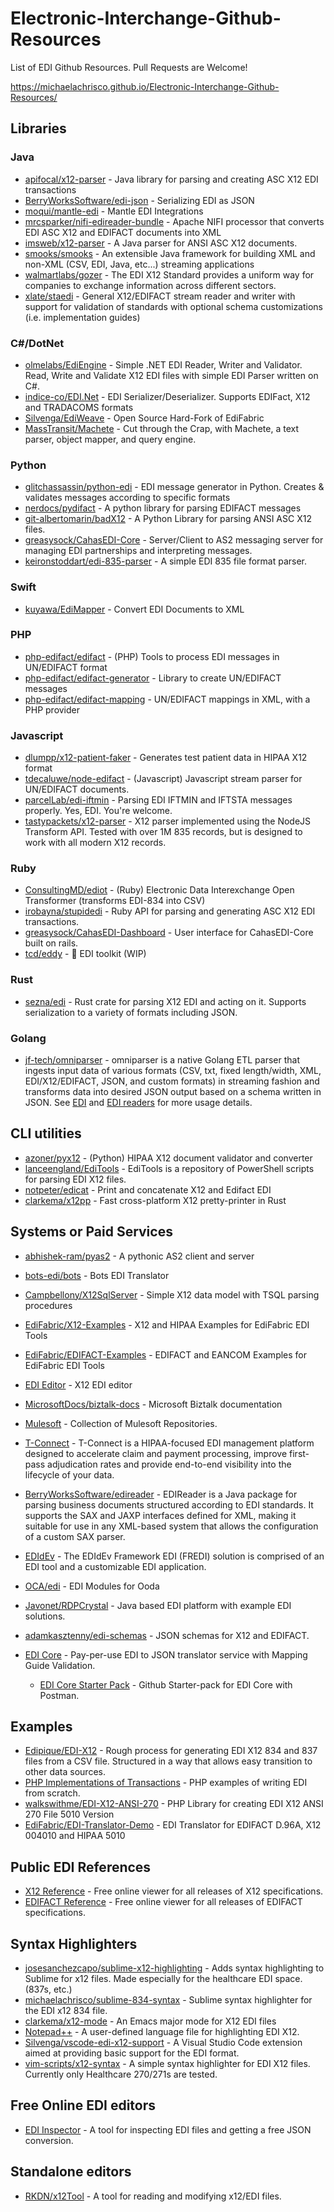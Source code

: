 # Electronic-Interchange-Github-Resources
List of EDI Github Resources. Pull Requests are Welcome!

https://michaelachrisco.github.io/Electronic-Interchange-Github-Resources/

## Libraries

### Java
- [apifocal/x12-parser](https://github.com/apifocal/x12-parser) - Java library for parsing and creating ASC X12 EDI transactions
- [BerryWorksSoftware/edi-json](https://github.com/BerryWorksSoftware/edi-json) - Serializing EDI as JSON
- [moqui/mantle-edi](https://github.com/moqui/mantle-edi) - Mantle EDI Integrations
- [mrcsparker/nifi-edireader-bundle](https://github.com/mrcsparker/nifi-edireader-bundle) - Apache NIFI processor that converts EDI ASC X12 and EDIFACT documents into XML
- [imsweb/x12-parser](https://github.com/imsweb/x12-parser) - A Java parser for ANSI ASC X12 documents.
- [smooks/smooks](https://github.com/smooks/smooks) - An extensible Java framework for building XML and non-XML (CSV, EDI, Java, etc...) streaming applications 
- [walmartlabs/gozer](https://github.com/walmartlabs/gozer) - The EDI X12 Standard provides a uniform way for companies to exchange information across different sectors.
- [xlate/staedi](https://github.com/xlate/staedi) - General X12/EDIFACT stream reader and writer with support for validation of standards with optional schema customizations (i.e. implementation guides)

### C#/DotNet
- [olmelabs/EdiEngine](https://github.com/olmelabs/EdiEngine) - Simple .NET EDI Reader, Writer and Validator. Read, Write and Validate X12 EDI files with simple EDI Parser written on C#. 
- [indice-co/EDI.Net](https://github.com/indice-co/EDI.Net) - EDI Serializer/Deserializer. Supports EDIFact, X12 and TRADACOMS formats
- [Silvenga/EdiWeave](https://github.com/Silvenga/EdiWeave) - Open Source Hard-Fork of EdiFabric
- [MassTransit/Machete](https://github.com/MassTransit/Machete) - Cut through the Crap, with Machete, a text parser, object mapper, and query engine.
### Python
- [glitchassassin/python-edi](https://github.com/glitchassassin/python-edi) - EDI message generator in Python. Creates & validates messages according to specific formats
- [nerdocs/pydifact](https://github.com/nerdocs/pydifact) - A python library for parsing EDIFACT messages
- [git-albertomarin/badX12](https://github.com/git-albertomarin/badX12) - A Python Library for parsing ANSI ASC X12 files.
- [greasysock/CahasEDI-Core](https://github.com/greasysock/CahasEDI-Core) - Server/Client to AS2 messaging server for managing EDI partnerships and interpreting messages. 
- [keironstoddart/edi-835-parser](https://github.com/keironstoddart/edi-835-parser) - A simple EDI 835 file format parser.
### Swift
- [kuyawa/EdiMapper](https://github.com/kuyawa/EdiMapper) - Convert EDI Documents to XML
### PHP
- [php-edifact/edifact](https://github.com/php-edifact/edifact) - (PHP) Tools to process EDI messages in UN/EDIFACT format
- [php-edifact/edifact-generator](https://github.com/php-edifact/edifact-generator) - Library to create UN/EDIFACT messages
- [php-edifact/edifact-mapping](https://github.com/php-edifact/edifact-mapping) - UN/EDIFACT mappings in XML, with a PHP provider
### Javascript
- [dlumpp/x12-patient-faker](https://github.com/dlumpp/x12-patient-faker) - Generates test patient data in HIPAA X12 format
- [tdecaluwe/node-edifact](https://github.com/tdecaluwe/node-edifact) - (Javascript) Javascript stream parser for UN/EDIFACT documents.
- [parcelLab/edi-iftmin](https://github.com/parcelLab/edi-iftmin) - Parsing EDI IFTMIN and IFTSTA messages properly. Yes, EDI. You're welcome.
- [tastypackets/x12-parser](https://github.com/tastypackets/x12-parser) - X12 parser implemented using the NodeJS Transform API. Tested with over 1M 835 records, but is designed to work with all modern X12 records.
### Ruby
- [ConsultingMD/ediot](https://github.com/ConsultingMD/ediot) - (Ruby) Electronic Data Interexchange Open Transformer (transforms EDI-834 into CSV)
- [irobayna/stupidedi](https://github.com/irobayna/stupidedi) - Ruby API for parsing and generating ASC X12 EDI transactions.
- [greasysock/CahasEDI-Dashboard](https://github.com/greasysock/CahasEDI-Dashboard) - User interface for CahasEDI-Core built on rails.
- [tcd/eddy](https://github.com/tcd/eddy) - 🧨 EDI toolkit (WIP)
### Rust
- [sezna/edi](https://github.com/sezna/edi) - Rust crate for parsing X12 EDI and acting on it. Supports serialization to a variety of formats including JSON.

### Golang
- [jf-tech/omniparser](https://github.com/jf-tech/omniparser) - omniparser is a native Golang ETL parser that ingests input data of various
formats (CSV, txt, fixed length/width, XML, EDI/X12/EDIFACT, JSON, and custom formats) in streaming fashion and transforms data into desired
JSON output based on a schema written in JSON. See [EDI](https://github.com/jf-tech/omniparser/blob/master/doc/edi_in_depth.md) and
[EDI readers](https://github.com/jf-tech/omniparser/blob/master/doc/programmability.md#full-edi-reader) for more usage details.

## CLI utilities
- [azoner/pyx12](https://github.com/azoner/pyx12) - (Python) HIPAA X12 document validator and converter
- [lanceengland/EdiTools](https://github.com/lanceengland/EdiTools) - EdiTools is a repository of PowerShell scripts for parsing EDI X12 files.
- [notpeter/edicat](https://github.com/notpeter/edicat) - Print and concatenate X12 and Edifact EDI
- [clarkema/x12pp](https://github.com/clarkema/x12pp) - Fast cross-platform X12 pretty-printer in Rust


## Systems or Paid Services
- [abhishek-ram/pyas2](https://github.com/abhishek-ram/pyas2) - A pythonic AS2 client and server
- [bots-edi/bots](https://github.com/bots-edi) - Bots EDI Translator
- [Campbellony/X12SqlServer](https://github.com/campbellony/x12sqlserver) - Simple X12 data model with TSQL parsing procedures
- [EdiFabric/X12-Examples](https://github.com/EdiFabric/X12-Examples) - X12 and HIPAA Examples for EdiFabric EDI Tools
- [EdiFabric/EDIFACT-Examples](https://github.com/EdiFabric/EDIFACT-Examples) -  EDIFACT and EANCOM Examples for EdiFabric EDI Tools 
- [EDI Editor](https://www.tallan.com/products/t-connect-edi-management/x12-studio-tool-box/) - X12 EDI editor
- [MicrosoftDocs/biztalk-docs](https://github.com/MicrosoftDocs/biztalk-docs) - Microsoft Biztalk documentation
- [Mulesoft](https://github.com/mulesoft) - Collection of Mulesoft Repositories.
- [T-Connect](https://www.tallan.com/products/t-connect-edi-management/t-connect-edi-management-suite/) - T-Connect is a HIPAA-focused EDI management platform designed to accelerate claim and payment processing, improve first-pass adjudication rates and provide end-to-end visibility into the lifecycle of your data.
- [BerryWorksSoftware/edireader](https://github.com/BerryWorksSoftware/edireader) - EDIReader is a Java package for parsing business documents structured according to EDI standards. It supports the SAX and JAXP interfaces defined for XML, making it suitable for use in any XML-based system that allows the configuration of a custom SAX parser.
- [EDIdEv](https://www.edidev.com) - The EDIdEv Framework EDI (FREDI) solution is comprised of an EDI tool and a customizable EDI application. 

- [OCA/edi](https://github.com/OCA/edi) - EDI Modules for Ooda
- [Javonet/RDPCrystal](https://github.com/Javonet/RDPCrystal) - Java based EDI platform with example EDI solutions.
- [adamkasztenny/edi-schemas](https://github.com/adamkasztenny/edi-schemas) - JSON schemas for X12 and EDIFACT.

- [EDI Core](https://www.stedi.com/products/edi-core) - Pay-per-use EDI to JSON translator service with Mapping Guide Validation. 
    - [EDI Core Starter Pack](https://github.com/Stedi/api-starter-pack) - Github Starter-pack for EDI Core with Postman.

## Examples
- [Edipique/EDI-X12](https://github.com/dipique/EDI-X12) - Rough process for generating EDI X12 834 and 837 files from a CSV file. Structured in a way that allows easy transition to other data sources.
- [PHP Implementations of Transactions](https://github.com/stephenmccready/X12) - PHP examples of writing EDI from scratch.
- [walkswithme/EDI-X12-ANSI-270](https://github.com/walkswithme/EDI-X12-ANSI-270) - PHP Library for creating EDI X12 ANSI 270 File 5010 Version
- [EdiFabric/EDI-Translator-Demo](https://github.com/EdiFabric/EDI-Translator-Demo) - EDI Translator for EDIFACT D.96A, X12 004010 and HIPAA 5010

## Public EDI References
- [X12 Reference](https://www.stedi.com/edi/x12) - Free online viewer for all releases of X12 specifications.
- [EDIFACT Reference](https://www.stedi.com/edi/edifact) - Free online viewer for all releases of EDIFACT specifications.

## Syntax Highlighters
- [josesanchezcapo/sublime-x12-highlighting](https://github.com/josesanchezcapo/sublime-x12-highlighting) - Adds syntax highlighting to Sublime for x12 files. Made especially for the healthcare EDI space. (837s, etc.)
- [michaelachrisco/sublime-834-syntax](https://github.com/michaelachrisco/sublime-834-syntax) - Sublime syntax highlighter for the EDI x12 834 file.
- [clarkema/x12-mode](https://github.com/clarkema/x12-mode) - An Emacs major mode for X12 EDI files
- [Notepad++](https://gist.github.com/bhattisatish/6b5f5c90443a64cef192) - A user-defined language file for highlighting EDI X12.
- [Silvenga/vscode-edi-x12-support](https://github.com/Silvenga/vscode-edi-x12-support) - A Visual Studio Code extension aimed at providing basic support for the EDI format.
- [vim-scripts/x12-syntax](https://github.com/vim-scripts/x12-syntax) - A simple syntax highlighter for EDI X12 files. Currently only Healthcare 270/271s are tested.

## Free Online EDI editors
- [EDI Inspector](https://www.stedi.com/edi/inspector) - A tool for inspecting EDI files and getting a free JSON conversion.
## Standalone editors
- [RKDN/x12Tool](https://github.com/RKDN/x12Tool) - A tool for reading and modifying x12/EDI files.
